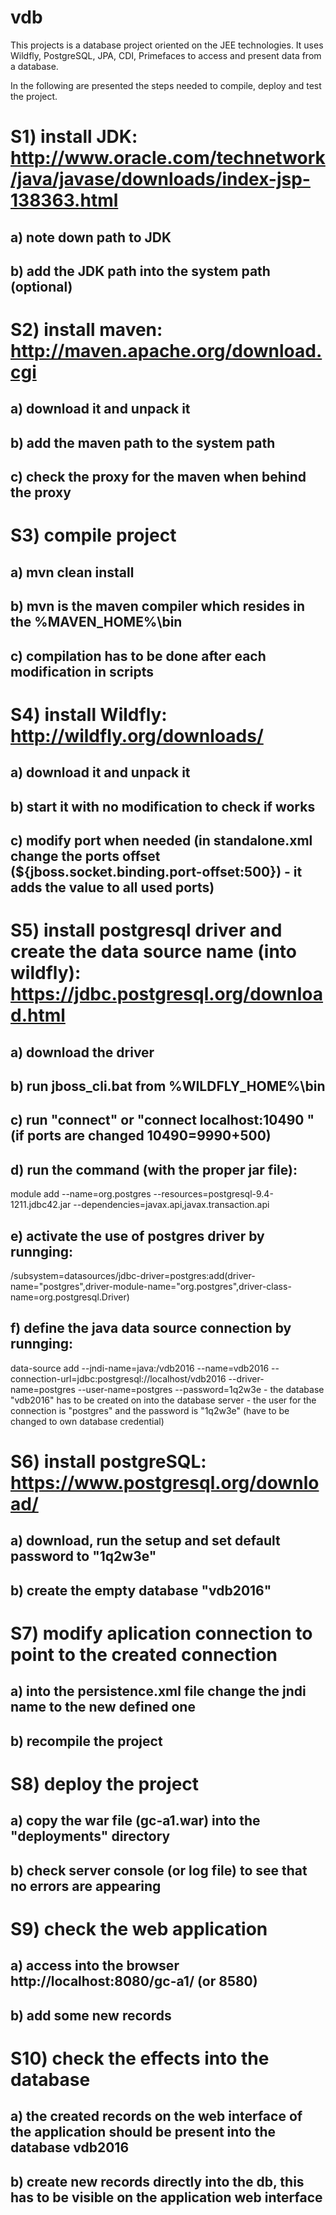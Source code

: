 # vdb

This projects is a database project oriented on the JEE technologies. It uses Wildfly, PostgreSQL, JPA, CDI, Primefaces to access and present data from a database.

In the following are presented the steps needed to compile, deploy and test the project.

# S1) install JDK: http://www.oracle.com/technetwork/java/javase/downloads/index-jsp-138363.html
## a) note down path to JDK 
## b) add the JDK path into the system path (optional)

# S2) install maven: http://maven.apache.org/download.cgi
## a) download it and unpack it
## b) add the maven path to the system path
## c) check the proxy for the maven when behind the proxy

# S3) compile project 
## a) mvn clean install
## b) mvn is the maven compiler which resides in the %MAVEN_HOME%\bin
## c) compilation has to be done after each modification in scripts

# S4) install Wildfly: http://wildfly.org/downloads/
## a) download it and unpack it
## b) start it with no modification to check if works 
## c) modify port when needed (in standalone.xml change the ports offset (${jboss.socket.binding.port-offset:500}) - it adds the value to all used ports)

# S5) install postgresql driver and create the data source name (into wildfly): https://jdbc.postgresql.org/download.html
## a) download the driver 
## b) run jboss_cli.bat from %WILDFLY_HOME%\bin
## c) run "connect" or "connect localhost:10490 " (if ports are changed 10490=9990+500)
## d) run the command (with the proper jar file):

module add --name=org.postgres --resources=postgresql-9.4-1211.jdbc42.jar --dependencies=javax.api,javax.transaction.api
## e) activate the use of postgres driver by runnging:

/subsystem=datasources/jdbc-driver=postgres:add(driver-name="postgres",driver-module-name="org.postgres",driver-class-name=org.postgresql.Driver)
## f) define the java data source connection by runnging:

data-source add --jndi-name=java:/vdb2016 --name=vdb2016 --connection-url=jdbc:postgresql://localhost/vdb2016 --driver-name=postgres --user-name=postgres --password=1q2w3e
	- the database "vdb2016" has to be created on into the database server
	- the user for the connection is "postgres" and the password is "1q2w3e" (have to be changed to own database credential)
	
# S6) install postgreSQL: https://www.postgresql.org/download/
## a) download, run the setup and set default password to "1q2w3e"
## b) create the empty database "vdb2016"

# S7) modify aplication connection to point to the created connection
## a) into the persistence.xml file change the jndi name to the new defined one
## b) recompile the project

# S8) deploy the project 
## a) copy the war file (gc-a1.war) into the "deployments" directory
## b) check server console (or log file) to see that no errors are appearing

# S9) check the web application
## a) access into the browser http://localhost:8080/gc-a1/ (or 8580)
## b) add some new records

# S10) check the effects into the database
## a) the created records on the web interface of the application should be present into the database vdb2016
## b) create new records directly into the db, this has to be visible on the application web interface
